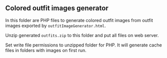 ## Colored outfit images generator

In this folder are PHP files to generate colored outfit images from outfit images exported by `outfitImageGenerator.html`.

Unzip generated `outfits.zip` to this folder and put all files on web server.

Set write file permissions to unzipped folder for PHP. It will generate cache files in folders with images on first run.